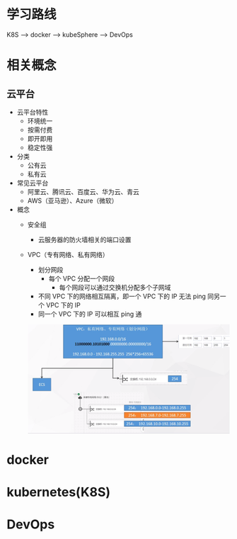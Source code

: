 # 学习路线

K8S ——> docker ——> kubeSphere ——> DevOps

# 相关概念

## 云平台

- 云平台特性
  - 环境统一
  - 按需付费
  - 即开即用
  - 稳定性强
- 分类
  - 公有云
  - 私有云
- 常见云平台
  - 阿里云、腾讯云、百度云、华为云、青云
  - AWS（亚马逊）、Azure（微软）
- 概念
  - 安全组
    
    - 云服务器的防火墙相关的端口设置
    
  - VPC（专有网络、私有网络）
  
    - 划分网段
      - 每个 VPC 分配一个网段
        - 每个网段可以通过交换机分配多个子网域
    - 不同 VPC 下的网络相互隔离，即一个 VPC 下的 IP 无法 ping 同另一个 VPC 下的 IP
    - 同一个 VPC 下的 IP 可以相互 ping 通
  
    ![image-20231018210054357](.\image\image-20231018210054357.png)



# docker



# kubernetes(K8S)



# DevOps

